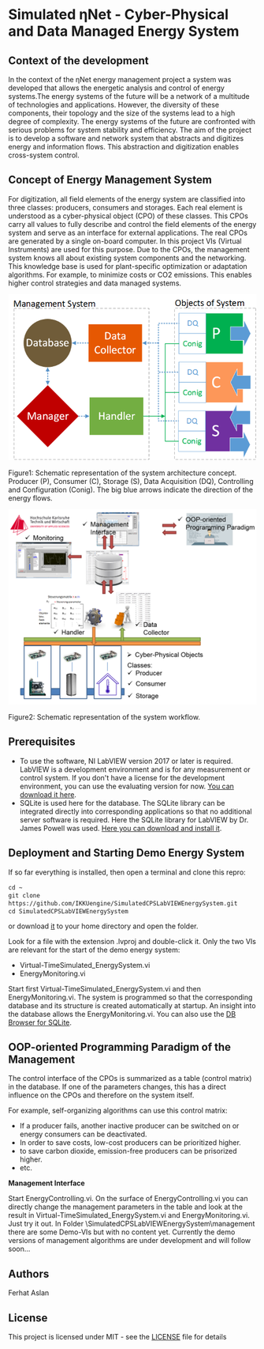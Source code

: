 # Simulated ηNet - Cyber-Physical and Data Managed Energy System

## Context of the development
In the context of the ηNet energy management project a system was developed that allows the energetic analysis and control of energy systems.The energy systems of the future will be a network of a multitude of technologies and applications. However, the diversity of these components, their topology and the size of the systems lead to a high degree of complexity. The energy systems of the future are confronted with serious problems for system stability and efficiency. The aim of the project is to develop a software and network system that abstracts and digitizes energy and information flows. This abstraction and digitization enables cross-system control.


## Concept of Energy Management System

For digitization, all field elements of the energy system are classified into three classes: producers, consumers and storages. Each real element is understood as a cyber-physical object (CPO) of these classes. This CPOs carry all values to fully describe and control the field elements of the energy system and serve as an interface for external applications. The real CPOs are generated by a single on-board computer. In this project VIs (Virtual Instruments) are used for this purpose. Due to the CPOs, the management system knows all about existing system components and the networking. This knowledge base is used for plant-specific optimization or adaptation algorithms. For example, to minimize costs or CO2 emissions. This enables higher control strategies and data managed systems. 

![alt text](etaNetSystemArchitecture.png)

Figure1: Schematic representation of the system architecture concept. Producer (P), Consumer (C), Storage (S), Data Acquisition (DQ), Controlling and Configuration (Conig). The big blue arrows indicate the direction of the energy flows.

![alt text](etanetSchematicSystem.png)

Figure2: Schematic representation of the system workflow. 

## Prerequisites
* To use the software, NI LabVIEW version 2017 or later is required. LabVIEW is a development environment and is for any measurement or control system. If you don't have a license for the development environment, you can use the evaluating version for now. [You can download it here](http://www.ni.com/de-de/shop/labview.html). 
* SQLite is used here for the database. The SQLite library can be integrated directly into corresponding applications so that no additional server software is required. Here the SQLite library for LabVIEW by Dr. James Powell was used. [Here you can download and install it](http://sine.ni.com/nips/cds/view/p/lang/de/nid/212894). 


## Deployment and Starting Demo Energy System
If so far everything is installed, then open a terminal and clone this repro:

```
cd ~
git clone https://github.com/IKKUengine/SimulatedCPSLabVIEWEnergySystem.git
cd SimulatedCPSLabVIEWEnergySystem
```

or download [it](https://github.com/IKKUengine/SimulatedCPSLabVIEWEnergySystem/archive/master.zip) to your home directory and open the folder. 

Look for a file with the extension .lvproj and double-click it. 
Only the two VIs are relevant for the start of the demo energy system:
* Virtual-TimeSimulated_EnergySystem.vi
* EnergyMonitoring.vi

Start first Virtual-TimeSimulated_EnergySystem.vi and then EnergyMonitoring.vi. 
The system is programmed so that the corresponding database and its structure is created automatically at startup. An insight into the database allows the EnergyMonitoring.vi. You can also use the [DB Browser for SQLite](https://sqlitebrowser.org/).

## OOP-oriented Programming Paradigm of the Management
The control interface of the CPOs is summarized as a table (control matrix) in the database. If one of the parameters changes, this has a direct influence on the CPOs and therefore on the system itself.  

For example, self-organizing algorithms can use this control matrix:
* If a producer fails, another inactive producer can be switched on or energy consumers can be deactivated.  
* In order to save costs, low-cost producers can be prioritized higher.
* to save carbon dioxide, emission-free producers can be prisorized higher.
* etc.  

**Management Interface**

Start EnergyControlling.vi. On the surface of EnergyControlling.vi you can directly change the management parameters in the table and look at the result in Virtual-TimeSimulated_EnergySystem.vi and EnergyMonitoring.vi. Just try it out. In Folder \SimulatedCPSLabVIEWEnergySystem\management there are some Demo-VIs but with no content yet. Currently the demo versions of management algorithms are under development and will follow soon...

## Authors
Ferhat Aslan

## License
This project is licensed under MIT - see the [LICENSE](LICENSE.md) file for details


